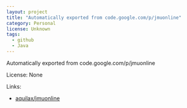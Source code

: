 ```yaml
---
layout: project
title: "Automatically exported from code.google.com/p/jmuonline"
category: Personal
license: Unknown
tags:
  - github
  - Java
---
```


Automatically exported from code.google.com/p/jmuonline

License: None

Links:

* [aquilax/jmuonline](https://github.com/aquilax/jmuonline)
